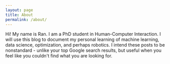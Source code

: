 ```yaml
---
layout: page
title: About
permalink: /about/
---
```


Hi! My name is Ran. I am a PhD student in Human-Computer Interaction. I will use this blog to document my personal learning of machine learning, data science, optimization, and perhaps robotics. I intend these posts to be nonstandard - unlike your top Google search results, but useful when you feel like you couldn't find what you are looking for. 